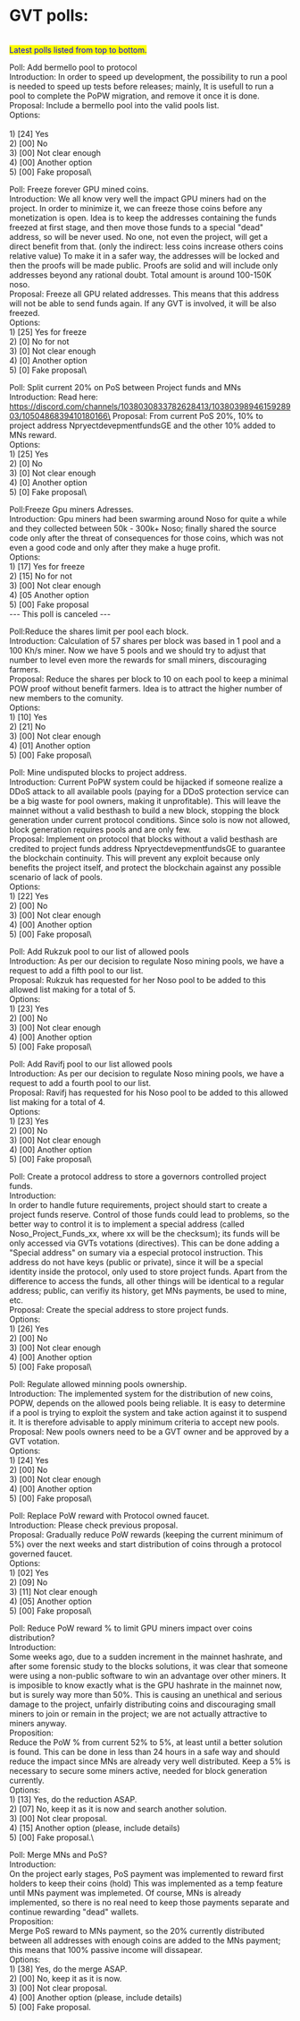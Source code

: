 # GVT polls:

\
<mark style="color:blue;">Latest polls listed from top to bottom.</mark>

Poll: Add bermello pool to protocol\
Introduction: In order to speed up development, the possibility to run a pool is needed to speed up tests before releases; mainly, It is usefull to run a pool to complete the PoPW migration, and remove it once it is done.\
Proposal: Include a bermello pool into the valid pools list.\
Options:\
\
1\) \[24] Yes\
2\) \[00] No\
3\) \[00] Not clear enough\
4\) \[00] Another option\
5\) \[00] Fake proposal\


Poll: Freeze forever GPU mined coins.\
Introduction: We all know very well the impact GPU miners had on the project. In order to minimize it, we can freeze those coins before any monetization is open. Idea is to keep the addresses containing the funds freezed at first stage, and then move those funds to a special "dead" address, so will be never used. No one, not even the project, will get a direct benefit from that. (only the indirect: less coins increase others coins relative value) To make it in a safer way, the addresses will be locked and then the proofs will be made public. Proofs are solid and will include only addresses beyond any rational doubt. Total amount is around 100-150K noso.\
Proposal: Freeze all GPU related addresses. This means that this address will not be able to send funds again. If any GVT is involved, it will be also freezed.\
Options:\
1\) \[25] Yes for freeze\
2\) \[0] No for not\
3\) \[0] Not clear enough\
4\) \[0] Another option\
5\) \[0] Fake proposal\


Poll: Split current 20% on PoS between Project funds and MNs\
Introduction: Read here: https://discord.com/channels/1038030833782628413/1038039894615928903/1050486839410180166\
Proposal: From current PoS 20%, 10% to project address NpryectdevepmentfundsGE and the other 10% added to MNs reward.\
Options:\
1\) \[25] Yes\
2\) \[0] No\
3\) \[0] Not clear enough\
4\) \[0] Another option\
5\) \[0] Fake proposal\


Poll:Freeze Gpu miners Adresses.\
Introduction: Gpu miners had been swarming around Noso for quite a while and they collected between 50k - 300k+ Noso; finally shared the source code only after the threat of consequences for those coins, which was not even a good code and only after they make a huge profit.\
Options:\
1\) \[17] Yes for freeze\
2\) \[15] No for not\
3\) \[00] Not clear enough\
4\) \[05 Another option\
5\) \[00] Fake proposal\
\--- This poll is canceled ---

Poll:Reduce the shares limit per pool each block.\
Introduction: Calculation of 57 shares per block was based in 1 pool and a 100 Kh/s miner. Now we have 5 pools and we should try to adjust that number to level even more the rewards for small miners, discouraging farmers.\
Proposal: Reduce the shares per block to 10 on each pool to keep a minimal POW proof without benefit farmers. Idea is to attract the higher number of new members to the comunity.\
Options:\
1\) \[10] Yes\
2\) \[21] No\
3\) \[00] Not clear enough\
4\) \[01] Another option\
5\) \[00] Fake proposal\


Poll: Mine undisputed blocks to project address.\
Introduction: Current PoPW system could be hijacked if someone realize a DDoS attack to all available pools (paying for a DDoS protection service can be a big waste for pool owners, making it unprofitable). This will leave the mainnet without a valid besthash to build a new block, stopping the block generation under current protocol conditions. Since solo is now not allowed, block generation requires pools and are only few.\
Proposal: Implement on protocol that blocks without a valid besthash are credited to project funds address NpryectdevepmentfundsGE to guarantee the blockchain continuity. This will prevent any exploit because only benefits the project itself, and protect the blockchain against any possible scenario of lack of pools.\
Options:\
1\) \[22] Yes\
2\) \[00] No\
3\) \[00] Not clear enough\
4\) \[00] Another option\
5\) \[00] Fake proposal\


Poll: Add Rukzuk pool to our list of allowed pools\
Introduction: As per our decision to regulate Noso mining pools, we have a request to add a fifth pool to our list.\
Proposal: Rukzuk has requested for her Noso pool to be added to this allowed list making for a total of 5.\
Options:\
1\) \[23] Yes\
2\) \[00] No\
3\) \[00] Not clear enough\
4\) \[00] Another option\
5\) \[00] Fake proposal\


Poll: Add Ravifj pool to our list allowed pools\
Introduction: As per our decision to regulate Noso mining pools, we have a request to add a fourth pool to our list.\
Proposal: Ravifj has requested for his Noso pool to be added to this allowed list making for a total of 4.\
Options:\
1\) \[23] Yes\
2\) \[00] No\
3\) \[00] Not clear enough\
4\) \[00] Another option\
5\) \[00] Fake proposal\


Poll: Create a protocol address to store a governors controlled project funds.\
Introduction:\
In order to handle future requirements, project should start to create a project funds reserve. Control of those funds could lead to problems, so the better way to control it is to implement a special address (called Noso\_Project\_Funds\_xx, where xx will be the checksum); its funds will be only accessed via GVTs votations (directives). This can be done adding a "Special address" on sumary via a especial protocol instruction. This address do not have keys (public or private), since it will be a special identity inside the protocol, only used to store project funds. Apart from the difference to access the funds, all other things will be identical to a regular address; public, can verifiy its history, get MNs payments, be used to mine, etc.\
Proposal: Create the special address to store project funds.\
Options:\
1\) \[26] Yes\
2\) \[00] No\
3\) \[00] Not clear enough\
4\) \[00] Another option\
5\) \[00] Fake proposal\


Poll: Regulate allowed minning pools ownership.\
Introduction: The implemented system for the distribution of new coins, POPW, depends on the allowed pools being reliable. It is easy to determine if a pool is trying to exploit the system and take action against it to suspend it. It is therefore advisable to apply minimum criteria to accept new pools.\
Proposal: New pools owners need to be a GVT owner and be approved by a GVT votation.\
Options:\
1\) \[24] Yes\
2\) \[00] No\
3\) \[00] Not clear enough\
4\) \[00] Another option\
5\) \[00] Fake proposal\


Poll: Replace PoW reward with Protocol owned faucet.\
Introduction: Please check previous proposal.\
Proposal: Gradually reduce PoW rewards (keeping the current minimum of 5%) over the next weeks and start distribution of coins through a protocol governed faucet.\
Options:\
1\) \[02] Yes\
2\) \[09] No\
3\) \[11] Not clear enough\
4\) \[05] Another option\
5\) \[00] Fake proposal\


Poll: Reduce PoW reward % to limit GPU miners impact over coins distribution?\
Introduction:\
Some weeks ago, due to a sudden increment in the mainnet hashrate, and after some forensic study to the blocks solutions, it was clear that someone were using a non-public software to win an advantage over other miners. It is imposible to know exactly what is the GPU hashrate in the mainnet now, but is surely way more than 50%. This is causing an unethical and serious damage to the project, unfairly distributing coins and discouraging small miners to join or remain in the project; we are not actually attractive to miners anyway.\
Proposition:\
Reduce the PoW % from current 52% to 5%, at least until a better solution is found. This can be done in less than 24 hours in a safe way and should reduce the impact since MNs are already very well distributed. Keep a 5% is necessary to secure some miners active, needed for block generation currently.\
Options:\
1\) \[13] Yes, do the reduction ASAP.\
2\) \[07] No, keep it as it is now and search another solution.\
3\) \[00] Not clear proposal.\
4\) \[15] Another option (please, include details)\
5\) \[00] Fake proposal.\


Poll: Merge MNs and PoS?\
Introduction:\
On the project early stages, PoS payment was implemented to reward first holders to keep their coins (hold) This was implemented as a temp feature until MNs payment was implemeted. Of course, MNs is already implemented, so there is no real need to keep those payments separate and continue rewarding "dead" wallets.\
Proposition:\
Merge PoS reward to MNs payment, so the 20% currently distributed between all addresses with enough coins are added to the MNs payment; this means that 100% passive income will dissapear.\
Options:\
1\) \[38] Yes, do the merge ASAP.\
2\) \[00] No, keep it as it is now.\
3\) \[00] Not clear proposal.\
4\) \[00] Another option (please, include details)\
5\) \[00] Fake proposal.
